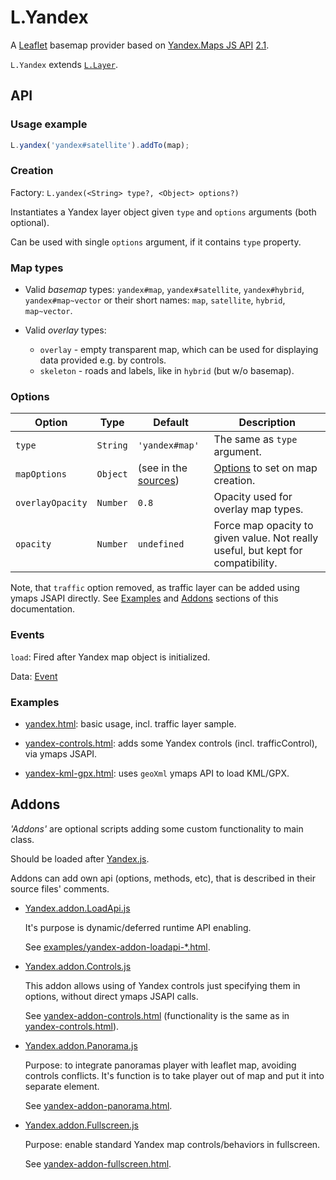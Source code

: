 # L.Yandex

A [Leaflet] basemap provider based on [Yandex.Maps JS API] [2.1](https://tech.yandex.com/maps/doc/jsapi/2.1/quick-start/index-docpage/).

`L.Yandex` extends [`L.Layer`](https://leafletjs.com/reference-1.5.1.html#layer).

[Leaflet]: https://leafletjs.com/
[Yandex.Maps JS API]: https://tech.yandex.com/maps/jsapi/


## API


### Usage example

```js
L.yandex('yandex#satellite').addTo(map);
```


### Creation

Factory: `L.yandex(<String> type?, <Object> options?)`

Instantiates a Yandex layer object given `type` and `options` arguments (both optional).

Can be used with single `options` argument, if it contains `type` property.


### Map types

* Valid _basemap_ types: `yandex#map`, `yandex#satellite`, `yandex#hybrid`, `yandex#map~vector`
or their short names: `map`, `satellite`, `hybrid`, `map~vector`.

* Valid _overlay_ types:
  - `overlay` - empty transparent map, which can be used for displaying data provided e.g. by controls.
  - `skeleton` - roads and labels, like in `hybrid` (but w/o basemap).


### Options

| Option	| Type		| Default	| Description	|
| ------	| ----		| -------	| -----------	|
| `type`  | `String` | `'yandex#map'`| The same as `type` argument.  |
| `mapOptions`	| `Object`	| (see in the [sources][Yandex.js])	| [Options][mapOptions] to set on map creation. |
| `overlayOpacity`	| `Number`	| `0.8`	| Opacity used for overlay map types.  |
| `opacity`	| `Number`	| `undefined`	| Force map opacity to given value. Not really useful, but kept for compatibility.  |

Note, that `traffic` option removed, as traffic layer can be added using ymaps JSAPI directly. See [Examples](#examples) and [Addons](#addons) sections of this documentation.

[mapOptions]: https://tech.yandex.com/maps/doc/jsapi/2.1/ref/reference/Map-docpage/#Map__param-options
[Yandex.js]: Yandex.js

[yandex.html]: ../../examples/yandex.html


### Events

`load`: Fired after Yandex map object is initialized.

Data: [Event](https://leafletjs.com/reference-1.5.1.html#event)


### Examples

* [yandex.html]: basic usage, incl. traffic layer sample.
 
* [yandex-controls.html]: adds some Yandex controls (incl. trafficControl), via ymaps JSAPI.

* [yandex-kml-gpx.html]: uses `geoXml` ymaps API to load KML/GPX.

[yandex-controls.html]: ../../examples/yandex-controls.html
[yandex-kml-gpx.html]: ../../examples/yandex-kml-gpx.html
[examples]: ../../examples/


## Addons

_'Addons'_ are optional scripts adding some custom functionality to main class.

Should be loaded after [Yandex.js].

Addons can add own api (options, methods, etc), that is described in their source files' comments.

* [Yandex.addon.LoadApi.js](Yandex.addon.LoadApi.js)

  It's purpose is dynamic/deferred runtime API enabling.
  
  See [examples/yandex-addon-loadapi-*.html][examples].

* [Yandex.addon.Controls.js](Yandex.addon.Controls.js)

  This addon allows using of Yandex controls just specifying them in options,
  without direct ymaps JSAPI calls.
  
  See [yandex-addon-controls.html] (functionality is the same as in [yandex-controls.html]).

* [Yandex.addon.Panorama.js](Yandex.addon.Panorama.js)

  Purpose: to integrate panoramas player with leaflet map, avoiding controls conflicts.
  It's function is to take player out of map and put it into separate element.
  
  See [yandex-addon-panorama.html].

* [Yandex.addon.Fullscreen.js](Yandex.addon.Fullscreen.js)

  Purpose: enable standard Yandex map controls/behaviors in fullscreen.
  
  See [yandex-addon-fullscreen.html].

[yandex-addon-controls.html]: ../../examples/yandex-addon-controls.html
[yandex-addon-panorama.html]: ../../examples/yandex-addon-panorama.html
[yandex-addon-fullscreen.html]: ../../examples/yandex-addon-fullscreen.html
